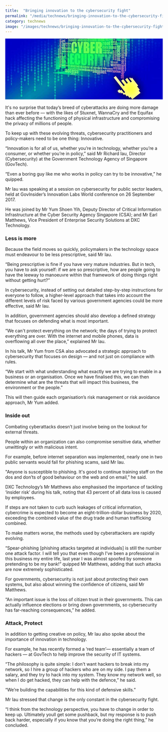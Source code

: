 ```yaml
---
title:  "Bringing innovation to the cybersecurity fight"
permalink: "/media/technews/bringing-innovation-to-the-cybersecurity-fight"
category: technews
image: "/images/technews/bringing-innovation-to-the-cybersecurity-fight-part-1.png"
---
```


![Bringing innovation to the cybersecurity fight](/images/technews/bringing-innovation-to-the-cybersecurity-fight-part-1.png)

It's no surprise that today’s breed of cyberattacks are doing more damage than ever before — with the likes of Stuxnet, WannaCry and the Equifax hack affecting the functioning of physical infrastructure and compromising the privacy of millions of people.  

To keep up with these evolving threats, cybersecurity practitioners and policy-makers need to be one thing: Innovative.

“Innovation is for all of us, whether you’re in technology, whether you’re a consumer, or whether you’re in policy,” said Mr Richard Iau, Director (Cybersecurity) at the Government Technology Agency of Singapore (GovTech).

“Even a boring guy like me who works in policy can try to be innovative,” he quipped.

Mr Iau was speaking at a session on cybersecurity for public sector leaders, held at GovInsider’s Innovation Labs World conference on 26 September 2017.

He was joined by Mr Yum Shoen Yih, Deputy Director of Critical Information Infrastructure at the Cyber Security Agency Singapore (CSA); and Mr Earl Matthews, Vice President of Enterprise Security Solutions at DXC Technology.

### **Less is more**
Because the field moves so quickly, policymakers in the technology space must endeavour to be less prescriptive, said Mr Iau.

“Being prescriptive is fine if you have very mature industries. But in tech, you have to ask yourself: if we are so prescriptive, how are people going to have the leeway to manoeuvre within that framework of doing things right without getting hurt?”

In cybersecurity, instead of setting out detailed step-by-step instructions for everyone to follow, a higher-level approach that takes into account the different levels of risk faced by various government agencies could be more effective, said Mr Iau.

In addition, government agencies should also develop a defined strategy that focuses on defending what is most important.

“We can't protect everything on the network; the days of trying to protect everything are over. With the internet and mobile phones, data is overflowing all over the place,” explained Mr Iau. 

In his talk, Mr Yum from CSA also advocated a strategic approach to cybersecurity that focuses on design — and not just on compliance with rules.

“We start with what understanding what exactly we are trying to enable in a business or an organisation. Once we have finalised this, we can then determine what are the threats that will impact this business, the environment or the people.”

This will then guide each organisation’s risk management or risk avoidance approach, Mr Yum added.

### **Inside out**
Combating cyberattacks doesn’t just involve being on the lookout for external threats.

People within an organization can also compromise sensitive data, whether unwittingly or with malicious intent.

For example, before internet separation was implemented, nearly one in two public servants would fall for phishing scams, said Mr Iau.

"Anyone is susceptible to phishing. It's good to continue training staff on the dos and don’ts of good behaviour on the web and on email,” he said.

DXC Technology’s Mr Matthews also emphasised the importance of tackling ‘insider risk’ during his talk, noting that 43 percent of all data loss is caused by employees.

If steps are not taken to curb such leakages of critical information, cybercrime is expected to become an eight-trillion-dollar business by 2020, exceeding the combined value of the drug trade and human trafficking combined.

To make matters worse, the methods used by cyberattackers are rapidly evolving.

“Spear-phishing [phishing attacks targeted at individuals] is still the number one attack factor. I will tell you that even though I’ve been a professional in this business my entire life, last year I was almost spoofed by someone pretending to be my bank!” quipped Mr Matthews, adding that such attacks are now extremely sophisticated.  

For governments, cybersecurity is not just about protecting their own systems, but also about winning the confidence of citizens, said Mr Matthews.

“An important issue is the loss of citizen trust in their governments. This can actually influence elections or bring down governments, so cybersecurity has far-reaching consequences,” he added.

### **Attack, Protect**
In addition to getting creative on policy, Mr Iau also spoke about the importance of innovation in technology.

For example, he has recently formed a ‘red team’— essentially a team of hackers — at GovTech to help improve the security of IT systems.

“The philosophy is quite simple: I don't want hackers to break into my network, so I hire a group of hackers who are on my side. I pay them a salary, and they try to hack into my system. They know my network well, so when I do get hacked, they can help with the defence,” he said.

“We’re building the capabilities for this kind of defensive skills.”

Mr Iau stressed that change is the only constant in the cybersecurity fight.

“I think from the technology perspective, you have to change in order to keep up. Ultimately youll get some pushback, but my response is to push back harder, especially if you know that you’re doing the right thing,” he concluded.
